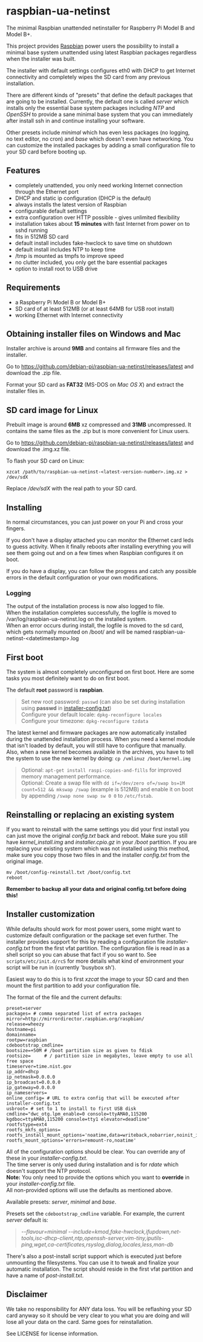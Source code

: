 # raspbian-ua-netinst

The minimal Raspbian unattended netinstaller for Raspberry Pi Model B and Model B+.  

This project provides [Raspbian][1] power users the possibility to install a minimal base system unattended using latest Raspbian packages regardless when the installer was built.

The installer with default settings configures eth0 with DHCP to get Internet connectivity and completely wipes the SD card from any previous installation.

There are different kinds of "presets" that define the default packages that are going to be installed. Currently, the default one is called _server_ which installs only the essential base system packages including _NTP_ and _OpenSSH_ to provide a sane minimal base system that you can immediately after install ssh in and continue installing your software.

Other presets include _minimal_ which has even less packages (no logging, no text editor, no cron) and _base_ which doesn't even have networking. You can customize the installed packages by adding a small configuration file to your SD card before booting up.

## Features
 - completely unattended, you only need working Internet connection through the Ethernet port
 - DHCP and static ip configuration (DHCP is the default)
 - always installs the latest version of Raspbian
 - configurable default settings
 - extra configuration over HTTP possible - gives unlimited flexibility
 - installation takes about **15 minutes** with fast Internet from power on to sshd running
 - fits in 512MB SD card
 - default install includes fake-hwclock to save time on shutdown
 - default install includes NTP to keep time
 - /tmp is mounted as tmpfs to improve speed
 - no clutter included, you only get the bare essential packages
 - option to install root to USB drive

## Requirements
 - a Raspberry Pi Model B or Model B+
 - SD card of at least 512MB (or at least 64MB for USB root install)
 - working Ethernet with Internet connectivity

## Obtaining installer files on Windows and Mac
Installer archive is around **9MB** and contains all firmware files and the installer.

Go to https://github.com/debian-pi/raspbian-ua-netinst/releases/latest and download the .zip file.

Format your SD card as **FAT32** (MS-DOS on _Mac OS X_) and extract the installer files in.

## SD card image for Linux
Prebuilt image is around **6MB** xz compressed and **31MB** uncompressed. It contains the same files as the .zip but is more convenient for Linux users.

Go to https://github.com/debian-pi/raspbian-ua-netinst/releases/latest and download the .img.xz file.

To flash your SD card on Linux:

    xzcat /path/to/raspbian-ua-netinst-<latest-version-number>.img.xz > /dev/sdX

Replace _/dev/sdX_ with the real path to your SD card.

## Installing
In normal circumstances, you can just power on your Pi and cross your fingers.

If you don't have a display attached you can monitor the Ethernet card leds to guess activity. When it finally reboots after installing everything you will see them going out and on a few times when Raspbian configures it on boot.

If you do have a display, you can follow the progress and catch any possible errors in the default configuration or your own modifications.

### Logging
The output of the installation process is now also logged to file.  
When the installation completes successfully, the logfile is moved to /var/log/raspbian-ua-netinst.log on the installed system.  
When an error occurs during install, the logfile is moved to the sd card, which gets normally mounted on /boot/ and will be named raspbian-ua-netinst-\<datetimestamp\>.log

## First boot
The system is almost completely unconfigured on first boot. Here are some tasks you most definitely want to do on first boot.

The default **root** password is **raspbian**.

> Set new root password: `passwd`  (can also be set during installation using **passwd** in [installer-config.txt](#installer-customization))  
> Configure your default locale: `dpkg-reconfigure locales`  
> Configure your timezone: `dpkg-reconfigure tzdata`  

The latest kernel and firmware packages are now automatically installed during the unattended installation process.
When you need a kernel module that isn't loaded by default, you will still have to configure that manually.
Also, when a new kernel becomes available in the archives, you have to tell the system to use the new kernel by doing:
`cp /vmlinuz /boot/kernel.img`

> Optional: `apt-get install raspi-copies-and-fills` for improved memory management performance.  
> Optional: Create a swap file with `dd if=/dev/zero of=/swap bs=1M count=512 && mkswap /swap` (example is 512MB) and enable it on boot by appending `/swap none swap sw 0 0` to `/etc/fstab`.

## Reinstalling or replacing an existing system
If you want to reinstall with the same settings you did your first install you can just move the original _config.txt_ back and reboot. Make sure you still have _kernel_install.img_ and _installer.cpio.gz_ in your _/boot_ partition. If you are replacing your existing system which was not installed using this method, make sure you copy those two files in and the installer _config.txt_ from the original image.

    mv /boot/config-reinstall.txt /boot/config.txt
    reboot

**Remember to backup all your data and original config.txt before doing this!**

## Installer customization
While defaults should work for most power users, some might want to customize default configuration or the package set even further. The installer provides support for this by reading a configuration file _installer-config.txt_ from the first vfat partition. The configuration file is read in as a shell script so you can abuse that fact if you so want to.
See `scripts/etc/init.d/rcS` for more details what kind of environment your script will be run in (currently 'busybox sh').

Easiest way to do this is to first _xzcat_ the image to your SD card and then mount the first partition to add your configuration file.

The format of the file and the current defaults:

    preset=server
    packages= # comma separated list of extra packages
    mirror=http://mirrordirector.raspbian.org/raspbian/
    release=wheezy
    hostname=pi
    domainname=
    rootpw=raspbian
    cdebootstrap_cmdline=
    bootsize=+50M # /boot partition size as given to fdisk
    rootsize=     # / partition size in megabytes, leave empty to use all free space
    timeserver=time.nist.gov
    ip_addr=dhcp
    ip_netmask=0.0.0.0
    ip_broadcast=0.0.0.0
    ip_gateway=0.0.0.0
    ip_nameservers=
    online_config= # URL to extra config that will be executed after installer-config.txt
    usbroot= # set to 1 to install to first USB disk
    cmdline="dwc_otg.lpm_enable=0 console=ttyAMA0,115200 kgdboc=ttyAMA0,115200 console=tty1 elevator=deadline"
    rootfstype=ext4
    rootfs_mkfs_options=
    rootfs_install_mount_options='noatime,data=writeback,nobarrier,noinit_itable'
    rootfs_mount_options='errors=remount-ro,noatime'

All of the configuration options should be clear. You can override any of these in your _installer-config.txt_.  
The time server is only used during installation and is for _rdate_ which doesn't support the NTP protocol.  
**Note:** You only need to provide the options which you want to **override** in your _installer-config.txt_ file.  
All non-provided options will use the defaults as mentioned above.

Available presets: _server_, _minimal_ and _base_.

Presets set the `cdebootstrap_cmdline` variable. For example, the current _server_ default is:

> _--flavour=minimal --include=kmod,fake-hwclock,ifupdown,net-tools,isc-dhcp-client,ntp,openssh-server,vim-tiny,iputils-ping,wget,ca-certificates,rsyslog,dialog,locales,less,man-db_

There's also a post-install script support which is executed just before unmounting the filesystems. You can use it to tweak and finalize your automatic installation. The script should reside in the first vfat partition and have a name of _post-install.txt_. 

## Disclaimer
We take no responsibility for ANY data loss. You will be reflashing your SD card anyway so it should be very clear to you what you are doing and will lose all your data on the card. Same goes for reinstallation.

See LICENSE for license information.

  [1]: http://www.raspbian.org/ "Raspbian"
